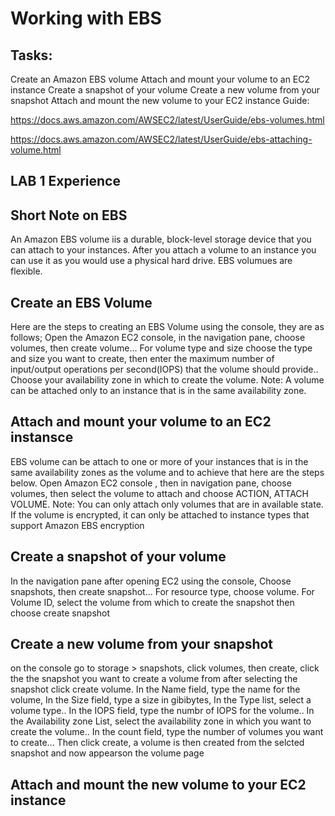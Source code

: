 # Working with EBS
## Tasks:

Create an Amazon EBS volume
Attach and mount your volume to an EC2 instance
Create a snapshot of your volume
Create a new volume from your snapshot
Attach and mount the new volume to your EC2 instance
Guide:

https://docs.aws.amazon.com/AWSEC2/latest/UserGuide/ebs-volumes.html

https://docs.aws.amazon.com/AWSEC2/latest/UserGuide/ebs-attaching-volume.html






## LAB 1 Experience

## Short Note on EBS
An Amazon EBS volume iis a durable, block-level storage device that you can attach to your instances. After you attach a volume to an instance you can use it as you would use a physical hard drive. EBS volumues are flexible.

## Create an EBS Volume
Here are the steps to creating an EBS Volume using the console, they are as follows;
Open the Amazon EC2 console, in the navigation pane, choose volumes, then create volume... 
For volume type and size choose the type and size you want to create, then enter the maximum number of input/output operations per second(IOPS) that the volume should provide.. Choose your availability zone  in which to create the volume.
Note: A volume can be attached only to an instance that is in the same availability zone.

## Attach and mount your volume to an EC2 instansce
EBS volume can be attach to one or more of your instances that is in the same availability zones as the volume and to achieve that here are the steps below.
Open Amazon EC2 console , then in navigation pane, choose volumes, then select the volume to attach and choose ACTION, ATTACH VOLUME.
Note: You can only attach only volumes that are in available state.
      If the volume is encrypted, it can only be attached to instance types that support Amazon EBS           encryption
  
## Create a snapshot of your volume
In the navigation pane after opening EC2 using the console, Choose snapshots, then create snapshot... 
For resource type, choose volume.
For Volume ID, select the volume from which to create the snapshot
then choose create snapshot 

## Create a new volume from your snapshot
on the console go to storage > snapshots, click volumes, then create, click the the snapshot you want to create a volume from  after selecting the snapshot click create volume. In the Name field, type the name for the volume, In the Size field, type a size in gibibytes, In the Type list, select a volume type.. In the IOPS field, type the numbr of IOPS for the volume.. In the Availability zone List, select the availability zone in which you want to create the volume.. In the count field, type the number of volumes you want to create...
Then click create, a volume is then created from the selcted snapshot and now appearson the volume page

## Attach and mount the new volume to your EC2 instance
